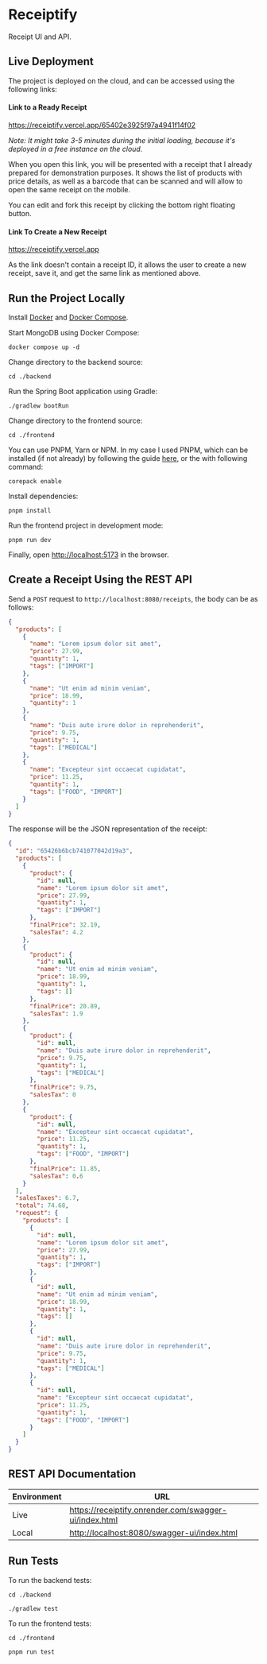 # Receiptify

Receipt UI and API.

## Live Deployment

The project is deployed on the cloud, and can be accessed using the following links:

#### Link to a Ready Receipt

<https://receiptify.vercel.app/65402e3925f97a4941f14f02>

_Note: It might take 3-5 minutes during the initial loading, because it's deployed in a free instance on the cloud._

When you open this link, you will be presented with a receipt that I already prepared for demonstration purposes. It shows the list of products with price details, as well as a barcode that can be scanned and will allow to open the same receipt on the mobile.

You can edit and fork this receipt by clicking the bottom right floating button.

#### Link To Create a New Receipt

<https://receiptify.vercel.app>

As the link doesn't contain a receipt ID, it allows the user to create a new receipt, save it, and get the same link as mentioned above.

## Run the Project Locally

Install [Docker](https://docs.docker.com/get-docker) and [Docker Compose](https://docs.docker.com/compose/install).

Start MongoDB using Docker Compose:

```shell
docker compose up -d
```

Change directory to the backend source:

```shell
cd ./backend
```

Run the Spring Boot application using Gradle:

```shell
./gradlew bootRun
```

Change directory to the frontend source:

```shell
cd ./frontend
```

You can use PNPM, Yarn or NPM. In my case I used PNPM, which can be installed (if not already) by following the guide [here](https://pnpm.io/installation), or the with following command:

```shell
corepack enable
```

Install dependencies:

```shell
pnpm install
```

Run the frontend project in development mode:

```shell
pnpm run dev
```

Finally, open <http://localhost:5173> in the browser.

## Create a Receipt Using the REST API

Send a `POST` request to `http://localhost:8080/receipts`, the body can be as follows:

```json
{
  "products": [
    {
      "name": "Lorem ipsum dolor sit amet",
      "price": 27.99,
      "quantity": 1,
      "tags": ["IMPORT"]
    },
    {
      "name": "Ut enim ad minim veniam",
      "price": 18.99,
      "quantity": 1
    },
    {
      "name": "Duis aute irure dolor in reprehenderit",
      "price": 9.75,
      "quantity": 1,
      "tags": ["MEDICAL"]
    },
    {
      "name": "Excepteur sint occaecat cupidatat",
      "price": 11.25,
      "quantity": 1,
      "tags": ["FOOD", "IMPORT"]
    }
  ]
}
```

The response will be the JSON representation of the receipt:

```json
{
  "id": "65426b6bcb741077042d19a3",
  "products": [
    {
      "product": {
        "id": null,
        "name": "Lorem ipsum dolor sit amet",
        "price": 27.99,
        "quantity": 1,
        "tags": ["IMPORT"]
      },
      "finalPrice": 32.19,
      "salesTax": 4.2
    },
    {
      "product": {
        "id": null,
        "name": "Ut enim ad minim veniam",
        "price": 18.99,
        "quantity": 1,
        "tags": []
      },
      "finalPrice": 20.89,
      "salesTax": 1.9
    },
    {
      "product": {
        "id": null,
        "name": "Duis aute irure dolor in reprehenderit",
        "price": 9.75,
        "quantity": 1,
        "tags": ["MEDICAL"]
      },
      "finalPrice": 9.75,
      "salesTax": 0
    },
    {
      "product": {
        "id": null,
        "name": "Excepteur sint occaecat cupidatat",
        "price": 11.25,
        "quantity": 1,
        "tags": ["FOOD", "IMPORT"]
      },
      "finalPrice": 11.85,
      "salesTax": 0.6
    }
  ],
  "salesTaxes": 6.7,
  "total": 74.68,
  "request": {
    "products": [
      {
        "id": null,
        "name": "Lorem ipsum dolor sit amet",
        "price": 27.99,
        "quantity": 1,
        "tags": ["IMPORT"]
      },
      {
        "id": null,
        "name": "Ut enim ad minim veniam",
        "price": 18.99,
        "quantity": 1,
        "tags": []
      },
      {
        "id": null,
        "name": "Duis aute irure dolor in reprehenderit",
        "price": 9.75,
        "quantity": 1,
        "tags": ["MEDICAL"]
      },
      {
        "id": null,
        "name": "Excepteur sint occaecat cupidatat",
        "price": 11.25,
        "quantity": 1,
        "tags": ["FOOD", "IMPORT"]
      }
    ]
  }
}
```

## REST API Documentation

| Environment | URL                                                     |
| ----------- | ------------------------------------------------------- |
| Live        | <https://receiptify.onrender.com/swagger-ui/index.html> |
| Local       | <http://localhost:8080/swagger-ui/index.html>           |

## Run Tests

To run the backend tests:

```shell
cd ./backend
```

```shell
./gradlew test
```

To run the frontend tests:

```shell
cd ./frontend
```

```shell
pnpm run test
```
